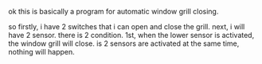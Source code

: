 ok this is basically a program for automatic window grill closing.

so firstly, i have 2 switches that i can open and close the grill.
next, i will have 2 sensor. there is 2 condition. 1st, when the lower sensor is activated, the window grill will close. is 2 sensors are activated at the same time, nothing will happen.
